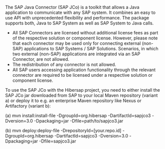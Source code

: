 The SAP Java Connector (SAP JCo) is a toolkit that allows a Java application to communicate with any SAP system.
It combines an easy to use API with unprecedented flexibility and performance. The package supports both, Java
to SAP System as well as SAP System to Java calls.
 - All SAP Connectors are licensed without additional license fees as part of the respective solution or component license.
However, please note that each connector may be used only for connecting external (non-SAP) applications to SAP Systems /
SAP Solutions. Scenarios, in which two external (non-SAP) applications are integrated via an SAP Connector, are not allowed.
 - The redistribution of any connector is not allowed.
 - All SAP users accessing application functionality through the relevant connector are required to be licensed under a
respective solution or component license.

To use the SAP JCo with the Hibersap project, you need to either install the SAP JCo jar downloaded from SAP to your local
Maven repository (variant a) or deploy it to e.g. an enterprise Maven repository like Nexus or Artifactory (variant b):

(a) mvn install:install-file -DgroupId=org.hibersap -DartifactId=sapjco3 -Dversion=3.0 -Dpackaging=jar -Dfile=path/to/sapjco3.jar

(b) mvn deploy:deploy-file -DrepositoryId=[your.repo.id] -DgroupId=org.hibersap -DartifactId=sapjco3 -Dversion=3.0 -Dpackaging=jar -Dfile=sapjco3.jar

